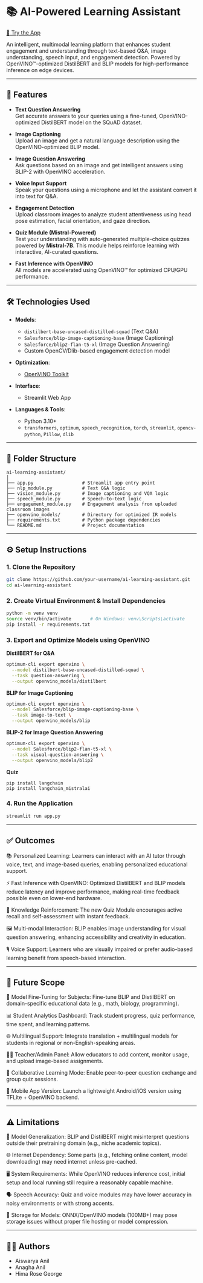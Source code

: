 # 📚 AI-Powered Learning Assistant  
[🔗 Try the App](https://elearn-aipower.streamlit.app/)

An intelligent, multimodal learning platform that enhances student engagement and understanding through text-based Q&A, image understanding, speech input, and engagement detection. Powered by OpenVINO™-optimized DistilBERT and BLIP models for high-performance inference on edge devices.

---

## 🚀 Features

- **Text Question Answering**  
  Get accurate answers to your queries using a fine-tuned, OpenVINO-optimized DistilBERT model on the SQuAD dataset.

- **Image Captioning**  
  Upload an image and get a natural language description using the OpenVINO-optimized BLIP model.

- **Image Question Answering**  
  Ask questions based on an image and get intelligent answers using BLIP-2 with OpenVINO acceleration.

- **Voice Input Support**  
  Speak your questions using a microphone and let the assistant convert it into text for Q&A.

- **Engagement Detection**  
  Upload classroom images to analyze student attentiveness using head pose estimation, facial orientation, and gaze direction.
  
- **Quiz Module (Mistral-Powered)**  
  Test your understanding with auto-generated multiple-choice quizzes powered by **Mistral-7B**. This module helps reinforce learning with interactive, AI-curated questions.

- **Fast Inference with OpenVINO**  
  All models are accelerated using OpenVINO™ for optimized CPU/GPU performance.

---

## 🛠️ Technologies Used

- **Models**:  
  - `distilbert-base-uncased-distilled-squad` (Text Q&A)  
  - `Salesforce/blip-image-captioning-base` (Image Captioning)  
  - `Salesforce/blip2-flan-t5-xl` (Image Question Answering)  
  - Custom OpenCV/Dlib-based engagement detection model

- **Optimization**:  
  - [OpenVINO Toolkit](https://docs.openvino.ai/)

- **Interface**:  
  - Streamlit Web App

- **Languages & Tools**:  
  - Python 3.10+  
  - `transformers`, `optimum`, `speech_recognition`, `torch`, `streamlit`, `opencv-python`, `Pillow`, `dlib`

---

## 🧩 Folder Structure

```
ai-learning-assistant/
│
├── app.py                  # Streamlit app entry point
├── nlp_module.py           # Text Q&A logic
├── vision_module.py        # Image captioning and VQA logic
├── speech_module.py        # Speech-to-text logic 
├── engagement_module.py    # Engagement analysis from uploaded classroom images
├── openvino_models/        # Directory for optimized IR models 
├── requirements.txt        # Python package dependencies 
└── README.md               # Project documentation
```

---

## ⚙️ Setup Instructions

### 1. Clone the Repository
```bash
git clone https://github.com/your-username/ai-learning-assistant.git
cd ai-learning-assistant
```

### 2. Create Virtual Environment & Install Dependencies
```bash
python -m venv venv
source venv/bin/activate       # On Windows: venv\Scripts\activate
pip install -r requirements.txt
```

### 3. Export and Optimize Models using OpenVINO

**DistilBERT for Q&A**
```bash
optimum-cli export openvino \
  --model distilbert-base-uncased-distilled-squad \
  --task question-answering \
  --output openvino_models/distilbert
```

**BLIP for Image Captioning**
```bash
optimum-cli export openvino \
  --model Salesforce/blip-image-captioning-base \
  --task image-to-text \
  --output openvino_models/blip
```

**BLIP-2 for Image Question Answering**
```bash
optimum-cli export openvino \
  --model Salesforce/blip2-flan-t5-xl \
  --task visual-question-answering \
  --output openvino_models/blip2
```
**Quiz**
```
pip install langchain
pip install langchain_mistralai
```

### 4. Run the Application
```bash
streamlit run app.py
```

---

## ✅ Outcomes

📚 Personalized Learning: Learners can interact with an AI tutor through voice, text, and image-based queries, enabling personalized educational support.

⚡ Fast Inference with OpenVINO: Optimized DistilBERT and BLIP models reduce latency and improve performance, making real-time feedback possible even on lower-end hardware.

🧠 Knowledge Reinforcement: The new Quiz Module encourages active recall and self-assessment with instant feedback.

🖼️ Multi-modal Interaction: BLIP enables image understanding for visual question answering, enhancing accessibility and creativity in education.

🎙️ Voice Support: Learners who are visually impaired or prefer audio-based learning benefit from speech-based interaction.



---

## 🌟 Future Scope

🔁 Model Fine-Tuning for Subjects: Fine-tune BLIP and DistilBERT on domain-specific educational data (e.g., math, biology, programming).

📊 Student Analytics Dashboard: Track student progress, quiz performance, time spent, and learning patterns.

🌐 Multilingual Support: Integrate translation + multilingual models for students in regional or non-English-speaking areas.

👩‍🏫 Teacher/Admin Panel: Allow educators to add content, monitor usage, and upload image-based assignments.

🤝 Collaborative Learning Mode: Enable peer-to-peer question exchange and group quiz sessions.

📱 Mobile App Version: Launch a lightweight Android/iOS version using TFLite + OpenVINO backend.



---

## ⚠️ Limitations

🧠 Model Generalization: BLIP and DistilBERT might misinterpret questions outside their pretraining domain (e.g., niche academic topics).

🌐 Internet Dependency: Some parts (e.g., fetching online content, model downloading) may need internet unless pre-cached.

🖥️ System Requirements: While OpenVINO reduces inference cost, initial setup and local running still require a reasonably capable machine.

🗣️ Speech Accuracy: Quiz and voice modules may have lower accuracy in noisy environments or with strong accents.

💾 Storage for Models: ONNX/OpenVINO models (100MB+) may pose storage issues without proper file hosting or model compression.

---


## 👩‍💻 Authors

- Aiswarya Anil  
- Anagha Anil  
- Hima Rose George  
